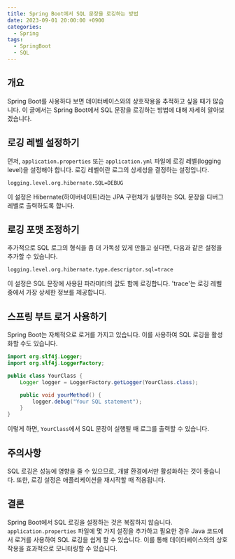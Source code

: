 ```yaml
---
title: Spring Boot에서 SQL 문장을 로깅하는 방법
date: 2023-09-01 20:00:00 +0900
categories:
  - Spring
tags:
  - SpringBoot
  - SQL
---
```

## 개요

Spring Boot를 사용하다 보면 데이터베이스와의 상호작용을 추적하고 싶을 때가 많습니다. 이 글에서는 Spring Boot에서 SQL 문장을 로깅하는 방법에 대해 자세히 알아보겠습니다.

## 로깅 레벨 설정하기

먼저, `application.properties` 또는 `application.yml` 파일에 로깅 레벨(logging level)을 설정해야 합니다. 로깅 레벨이란 로그의 상세성을 결정하는 설정입니다.

```
logging.level.org.hibernate.SQL=DEBUG
```

이 설정은 Hibernate(하이버네이트)라는 JPA 구현체가 실행하는 SQL 문장을 디버그 레벨로 출력하도록 합니다.

## 로깅 포맷 조정하기

추가적으로 SQL 로그의 형식을 좀 더 가독성 있게 만들고 싶다면, 다음과 같은 설정을 추가할 수 있습니다.

```
logging.level.org.hibernate.type.descriptor.sql=trace
```

이 설정은 SQL 문장에 사용된 파라미터의 값도 함께 로깅합니다. 'trace'는 로깅 레벨 중에서 가장 상세한 정보를 제공합니다.

## 스프링 부트 로거 사용하기

Spring Boot는 자체적으로 로거를 가지고 있습니다. 이를 사용하여 SQL 로깅을 활성화할 수도 있습니다.

```java
import org.slf4j.Logger;
import org.slf4j.LoggerFactory;

public class YourClass {
    Logger logger = LoggerFactory.getLogger(YourClass.class);

    public void yourMethod() {
        logger.debug("Your SQL statement");
    }
}
```

이렇게 하면, `YourClass`에서 SQL 문장이 실행될 때 로그를 출력할 수 있습니다.

## 주의사항

SQL 로깅은 성능에 영향을 줄 수 있으므로, 개발 환경에서만 활성화하는 것이 좋습니다. 또한, 로깅 설정은 애플리케이션을 재시작할 때 적용됩니다.

## 결론

Spring Boot에서 SQL 로깅을 설정하는 것은 복잡하지 않습니다. `application.properties` 파일에 몇 가지 설정을 추가하고 필요한 경우 Java 코드에서 로거를 사용하여 SQL 로깅을 쉽게 할 수 있습니다. 이를 통해 데이터베이스와의 상호작용을 효과적으로 모니터링할 수 있습니다.
